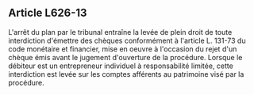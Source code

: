 Article L626-13
----
L'arrêt du plan par le tribunal entraîne la levée de plein droit de toute
interdiction d'émettre des chèques conformément à l'article L. 131-73 du code
monétaire et financier, mise en oeuvre à l'occasion du rejet d'un chèque émis
avant le jugement d'ouverture de la procédure. Lorsque le débiteur est un
entrepreneur individuel à responsabilité limitée, cette interdiction est levée
sur les comptes afférents au patrimoine visé par la procédure.
